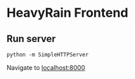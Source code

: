 # HeavyRain Frontend

## Run server

    python -m SimpleHTTPServer

Navigate to [localhost:8000](http://localhost:8000)
